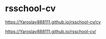 # rsschool-cv


https://Yaroslav888111.github.io/rsschool-cv/cv


https://Yaroslav888111.github.io/rsschool-cv/
